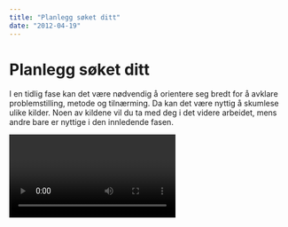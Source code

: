 ```yaml
---
title: "Planlegg søket ditt"
date: "2012-04-19"
---
```


# Planlegg søket ditt 

I en tidlig fase kan det være nødvendig å orientere seg bredt for å avklare problemstilling, metode og tilnærming. Da kan det være nyttig å skumlese ulike kilder. Noen av kildene vil du ta med deg i det videre arbeidet, mens andre bare er nyttige i den innledende fasen.

<Video id="KFbQV7If_ZY" />

## Finn bakgrunnsinformasjon

*	Generelle oppslagsverk som _Wikipedia_ og _Store norske leksikon_ dekker et vidt spekter av emner og gir pekere til mer dyptgående kilder.
*	Fagspesifikke oppslagsverk (for eksempel _International Encyclopedia of the Social & Behavioral Sciences_) gir grundige innføringer. Forfatterne er eksperter på sine felt og har kartlagt den sentrale litteraturen i oversiktsartikler.
*	Lærebøker fra pensum- og ressurslister gir innføring i og henvisninger til kilder som går mer i dybden.
*	Gjennom nyhetsarkivet _Atekst_ og Nasjonalbibliotekets digitale avistjeneste får du tilgang til den norske samfunnsdebatten. Begge arkivene er tilgjengelige i de fleste bibliotek i Norge.
*	Offentlig informasjon, som utredninger, stortingsmeldinger og statistikk, ligger lett tilgjengelig på nettet, se for eksempel www.regjeringen.no, _Statistisk sentralbyrå_,  _Verdensbanken_ og OECD.


## Finn faglitteratur

Når du har lest deg opp på emnet, og problemstillingen begynner å ta form, kreves det informasjon som går mer i dybden. Sensor og faglærer forventer at du bruker vitenskapelige kilder som grunnlag for oppgaven. I tillegg til fagbøker, er artikler i tidsskrifter med fagfellevurdering den viktigste inngangen til vitenskapelige tekster. At et tidsskrift er fagfellevurdert (engelsk: _peer reviewed_) vil si at artiklene blir vurdert og godkjent av andre forskere før publisering.

## Valg av databaser

Gjennom bibliotekenes nettsider (UiO, UiB, HVL) får du tilgang til databaser som dekker et bredt spekter av fagområder. En database er et elektronisk arkiv som inneholder ulike typer kilder. Noen databaser er tverrfaglige, mens andre dekker avgrensede fagområder. De fagspesifikke databasene gir bedre dekning av litteraturen på fagområdet enn de mer generelle databasene.

Gjør deg kjent med de databasene som er aktuelle for ditt emne. Husk at ingen databaser dekker alt; de overlapper og utfyller hverandre. Derfor er det viktig å bruke flere databaser for å få oversikt.
Nedenfor finner du et utvalg tverrfaglige databaser som kan være et godt utgangspunkt for søk før du går videre til de fagspesifikke databasene:
*	Oria er forskningsbibliotekenes søkeverktøy. Her finner du blant annet fagbøker, masteroppgaver, avhandlinger og tidsskriftsartikler.
*	_Google Scholar_ er den akademiske versjonen av _Google_. Den søker etter vitenskapelig litteratur fra anerkjente forlag og forskningsdatabaser.
*	Artikkelbasen Norart gir oversikt over norske og et utvalg nordiske tidsskriftsartikler. Basen dekker både populærvitenskapelige og vitenskapelige tidsskrifter, så her må du selv foreta en kritisk vurdering.
*	_Idunn_ dekker tidsskrifter som er utgitt på Universitetsforlaget. Tilgjengelig i de fleste bibliotek i Norge.
*	Publiseringsarkivet NORA gir deg oversikt over forskningsaktiviteten i helse- og instituttsektoren og universitets- og høgskolesektoren. Søk i NORA eller eget institusjonsarkiv (BORA, DUO, HVL Open) for å finne  masteroppgaver og doktoravhandlinger. 


::: tip Tips 
For å unngå tilfeldig og usystematisk leting etter litteratur, kan det være lurt å sette opp en plan for søket. Det kan spare tid og sikre at alle viktige elementer i problemstillingen blir tatt med. Beskriv hvilke søkeord du har brukt, og hvordan disse er kombinert. 
:::


